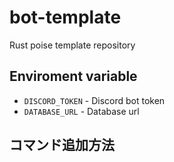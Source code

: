 # bot-template
Rust poise template repository

## Enviroment variable
- `DISCORD_TOKEN` - Discord bot token
- `DATABASE_URL` - Database url

## コマンド追加方法
